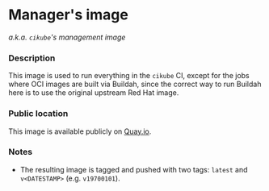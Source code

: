 # Manager's image

*a.k.a. `cikube`'s management image*

### Description

This image is used to run everything in the `cikube` CI, except for the jobs where OCI images are built via Buildah, since the correct way to run Buildah here is to use the original upstream Red Hat image.

### Public location

This image is available publicly on [Quay.io](https://quay.io/polkadot-infra/cikube-manager).

### Notes

* The resulting image is tagged and pushed with two tags: `latest` and `v<DATESTAMP>` (e.g. `v19700101`).
